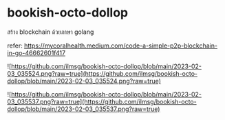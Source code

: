 # bookish-octo-dollop

สร้าง blockchain ด้วยภาษา golang

refer: https://mycoralhealth.medium.com/code-a-simple-p2p-blockchain-in-go-46662601f417

![https://github.com/ilmsg/bookish-octo-dollop/blob/main/2023-02-03_035524.png?raw=true](https://github.com/ilmsg/bookish-octo-dollop/blob/main/2023-02-03_035524.png?raw=true)

![https://github.com/ilmsg/bookish-octo-dollop/blob/main/2023-02-03_035537.png?raw=true](https://github.com/ilmsg/bookish-octo-dollop/blob/main/2023-02-03_035537.png?raw=true)